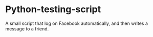 # Python-testing-script
A small script that log on Facebook automatically, and then writes a message to a friend.

